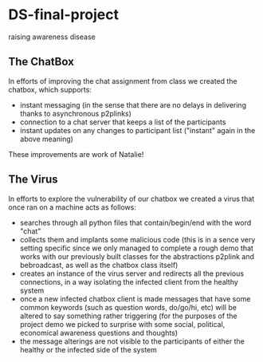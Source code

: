 # DS-final-project
raising awareness disease

## The ChatBox
In efforts of improving the chat assignment from class we created the chatbox, which supports:
- instant messaging (in the sense that there are no delays in delivering thanks to asynchronous p2plinks)
- connection to a chat server that keeps a list of the participants
- instant updates on any changes to participant list ("instant" again in the above meaning)

These improvements are work of Natalie!

## The Virus
In efforts to explore the vulnerability of our chatbox we created a virus that once ran on a machine acts as follows:
- searches through all python files that contain/begin/end with the word "chat"
- collects them and implants some malicious code (this is in a sence very setting specific since we only managed to complete a rough demo that works with our previously built classes for the abstractions p2plink and bebroadcast, as well as the chatbox class itself)
- creates an instance of the virus server and redirects all the previous connections, in a way isolating the infected client from the healthy system
- once a new infected chatbox client is made messages that have some common keywords (such as question words, do/go/hi, etc) will be altered to say something rather triggering (for the purposes of the project demo we picked to surprise with some social, political, economical awareness questions and thoughts)
- the message alterings are not visible to the participants of either the healthy or the infected side of the system 

